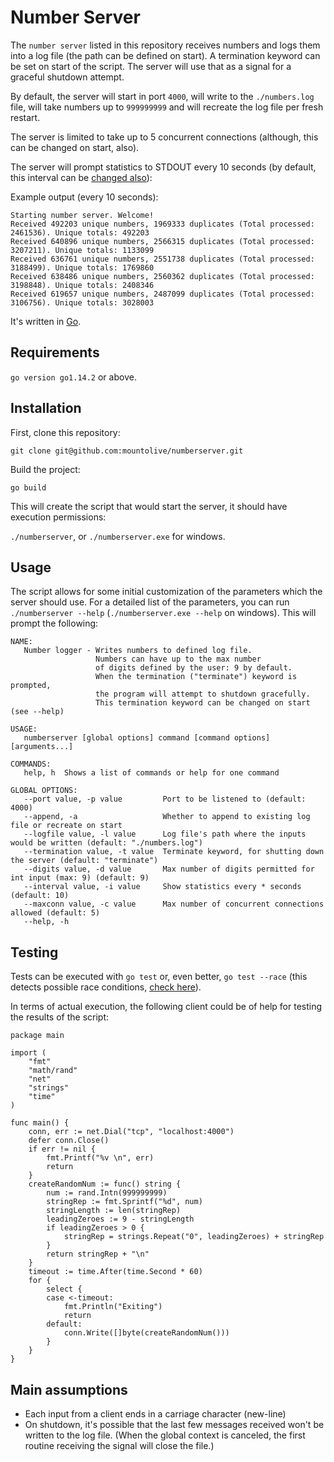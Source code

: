 # Number Server

The `number server` listed in this repository receives numbers and logs them into a log file 
(the path can be defined on start). A termination keyword can be set on start of the script. The server
will use that as a signal for a graceful shutdown attempt.

By default, the server will start in port `4000`, will write to the `./numbers.log` file,
will take numbers up to `999999999` and will recreate the log file per fresh restart.

The server is limited to take up to 5 concurrent connections (although, this can be changed on start, also).

The server will prompt statistics to STDOUT every 10 seconds (by default, this interval can be [changed also](#usage)):

Example output (every 10 seconds):
```
Starting number server. Welcome!
Received 492203 unique numbers, 1969333 duplicates (Total processed: 2461536). Unique totals: 492203
Received 640896 unique numbers, 2566315 duplicates (Total processed: 3207211). Unique totals: 1133099
Received 636761 unique numbers, 2551738 duplicates (Total processed: 3188499). Unique totals: 1769860
Received 638486 unique numbers, 2560362 duplicates (Total processed: 3198848). Unique totals: 2408346
Received 619657 unique numbers, 2487099 duplicates (Total processed: 3106756). Unique totals: 3028003

```

It's written in [Go](https://golang.org/).

## Requirements

`go version go1.14.2` or above.

## Installation

First, clone this repository:

`git clone git@github.com:mountolive/numberserver.git`

Build the project:

`go build`

This will create the script that would start the server, it should have execution permissions:

`./numberserver`, or `./numberserver.exe` for windows.

## Usage

The script allows for some initial customization of the parameters which the server should use.
For a detailed list of the parameters, you can run `./numberserver --help` (`./numberserver.exe --help` on windows). This will prompt the following:

```
NAME:
   Number logger - Writes numbers to defined log file.
                   Numbers can have up to the max number
                   of digits defined by the user: 9 by default.
                   When the termination ("terminate") keyword is prompted,
                   the program will attempt to shutdown gracefully.
                   This termination keyword can be changed on start (see --help)

USAGE:
   numberserver [global options] command [command options] [arguments...]

COMMANDS:
   help, h  Shows a list of commands or help for one command

GLOBAL OPTIONS:
   --port value, -p value         Port to be listened to (default: 4000)
   --append, -a                   Whether to append to existing log file or recreate on start
   --logfile value, -l value      Log file's path where the inputs would be written (default: "./numbers.log")
   --termination value, -t value  Terminate keyword, for shutting down the server (default: "terminate")
   --digits value, -d value       Max number of digits permitted for int input (max: 9) (default: 9)
   --interval value, -i value     Show statistics every * seconds (default: 10)
   --maxconn value, -c value      Max number of concurrent connections allowed (default: 5)
   --help, -h
```

## Testing

Tests can be executed with `go test` or, even better,  `go test --race` (this detects possible race conditions, [check here](https://golang.org/doc/articles/race_detector.html)). 

In terms of actual execution, the following client could be of help for testing the results of the script:

```
package main

import (
	"fmt"
	"math/rand"
	"net"
	"strings"
	"time"
)

func main() {
	conn, err := net.Dial("tcp", "localhost:4000")
	defer conn.Close()
	if err != nil {
		fmt.Printf("%v \n", err)
		return
	}
	createRandomNum := func() string {
		num := rand.Intn(999999999)
		stringRep := fmt.Sprintf("%d", num)
		stringLength := len(stringRep)
		leadingZeroes := 9 - stringLength
		if leadingZeroes > 0 {
			stringRep = strings.Repeat("0", leadingZeroes) + stringRep
		}
		return stringRep + "\n"
	}
	timeout := time.After(time.Second * 60)
	for {
		select {
		case <-timeout:
			fmt.Println("Exiting")
			return
		default:
			conn.Write([]byte(createRandomNum()))
		}
	}
}
```

## Main assumptions

- Each input from a client ends in a carriage character (new-line)
- On shutdown, it's possible that the last few messages received won't be written to the log file.
    (When the global context is canceled, the first routine receiving the signal will close the file.)

